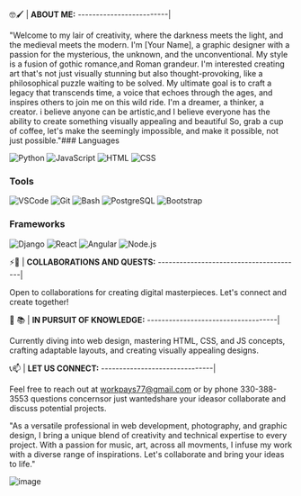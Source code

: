 🤓🖌️ | **ABOUT ME:**
-------------------------|




"Welcome to my lair of creativity, where the darkness meets the light, and the medieval meets the modern. I'm [Your Name], a graphic designer with a passion for the mysterious, the unknown, and the unconventional. My style is a fusion of gothic romance,and Roman grandeur. I'm interested creating art that's not just visually stunning but also thought-provoking, like a philosophical puzzle waiting to be solved. My ultimate goal is to craft a legacy that transcends time, a voice that echoes through the ages, and inspires others to join me on this wild ride. I'm a dreamer, a thinker, a creator. i believe anyone can be artistic,and I believe everyone has the ability to create something visually appealing and beautiful So, grab a cup of coffee, let's make the seemingly impossible, and make it possible, not just possible."### Languages
 

 
 
 
 
 ![Python](https://img.shields.io/badge/language-Python-blue) 
 ![JavaScript](https://img.shields.io/badge/language-JavaScript-yellow) 
 ![HTML](https://img.shields.io/badge/language-HTML-orange) 
 ![CSS](https://img.shields.io/badge/language-CSS-green) 

### Tools
 ![VSCode](https://img.shields.io/badge/tool-VSCode-lightgray) 
 ![Git](https://img.shields.io/badge/tool-Git-black)
 ![Bash](https://img.shields.io/badge/tool-Bash-silver)
 ![PostgreSQL](https://img.shields.io/badge/database-PostgreSQL-cyan) 
 ![Bootstrap](https://img.shields.io/badge/bootstrap-pink)

### Frameworks
 ![Django](https://img.shields.io/badge/framework-Django-darkblue)
 ![React](https://img.shields.io/badge/library-React-purple)
 ![Angular](https://img.shields.io/badge/framework-Angular-red)
 ![Node.js](https://img.shields.io/badge/runtime-Node.js-green)




 
 
 
 ⚡🤝 | **COLLABORATIONS AND QUESTS:**
----------------------------------------|

Open to collaborations for creating digital masterpieces. Let's connect and create together!


 🏫 📚 | **IN PURSUIT OF KNOWLEDGE:**
------------------------------------|

Currently diving into web design, mastering HTML, CSS, and JS concepts, crafting adaptable layouts, and creating visually appealing designs.


 📞📫 | **LET US CONNECT:**
-------------------------------|

Feel free to reach out at [workpays77@gmail.com](mailto:workpays77@gmail.com) or by phone 330-388-3553 questions concernsor just wantedshare your ideasor collaborate 
and discuss potential projects.


"As a versatile professional in web development, photography, and graphic design, I bring a unique blend of creativity and technical expertise to every project. With a passion for music, art, across all movments, I infuse my work with a diverse range of inspirations. Let's collaborate and bring your ideas to life."



![image](https://github.com/jchristian-designs/jchristian-designs/assets/149225130/b9626c67-12b2-4663-befc-519a81f314fa)
